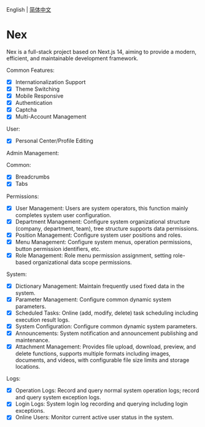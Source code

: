 English | [简体中文](./README.zh.md)

# Nex

Nex is a full-stack project based on Next.js 14, aiming to provide a modern, efficient, and maintainable development framework.

Common Features:
-[x] Internationalization Support
-[x] Theme Switching
-[x] Mobile Responsive
-[x] Authentication
-[x] Captcha
-[x] Multi-Account Management

User:
-[x] Personal Center/Profile Editing

Admin Management:

Common:
-[x] Breadcrumbs
-[x] Tabs

Permissions:
-[x] User Management: Users are system operators, this function mainly completes system user configuration.
-[x] Department Management: Configure system organizational structure (company, department, team), tree structure supports data permissions.
-[x] Position Management: Configure system user positions and roles.
-[x] Menu Management: Configure system menus, operation permissions, button permission identifiers, etc.
-[x] Role Management: Role menu permission assignment, setting role-based organizational data scope permissions.

System:
-[x] Dictionary Management: Maintain frequently used fixed data in the system.
-[x] Parameter Management: Configure common dynamic system parameters.
-[x] Scheduled Tasks: Online (add, modify, delete) task scheduling including execution result logs.
-[x] System Configuration: Configure common dynamic system parameters.
-[x] Announcements: System notification and announcement publishing and maintenance.
-[x] Attachment Management: Provides file upload, download, preview, and delete functions, supports multiple formats including images, documents, and videos, with configurable file size limits and storage locations.

Logs:
-[x] Operation Logs: Record and query normal system operation logs; record and query system exception logs.
-[x] Login Logs: System login log recording and querying including login exceptions.
-[x] Online Users: Monitor current active user status in the system.